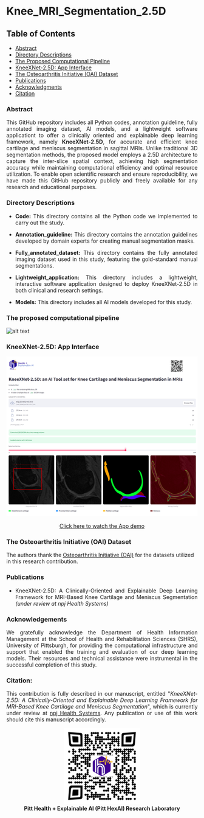 #  Knee_MRI_Segmentation_2.5D

## Table of Contents
- [Abstract](#abstract)
- [Directory Descriptions](#directory-descriptions)
- [The Proposed Computational Pipeline](#the-proposed-computational-pipeline)
- [KneeXNet-2.5D: App Interface](#kneexnet-25d-app-interface)
- [The Osteoarthritis Initiative (OAI) Dataset](#the-osteoarthritis-initiative-oai-dataset)
- [Publications](#publications)
- [Acknowledgments](#acknowledgments)
- [Citation](#citation)





### Abstract
<p align="justify">This GitHub repository includes all Python codes, annotation guideline, fully annotated imaging dataset, AI models, and a lightweight software applicationt to offer a clinically oriented and explainable deep learning framework, namely <strong>KneeXNet-2.5D</strong>, for accurate and efficient knee cartilage and meniscus segmentation in sagittal MRIs. Unlike traditional 3D segmentation methods, the proposed model employs a 2.5D architecture to capture the inter-slice spatial context, achieving high segmentation accuracy while maintaining computational efficiency and optimal resource utilization. To enable open scientific research and ensure reproducibility, we have made this GitHub repository publicly and freely available for any research and educational purposes. 
</p>



### Directory Descriptions
+ <p align="justify"><strong>Code:</strong> This directory contains all the Python code we implemented to carry out the study.</p>
+ <p align="justify"><strong>Annotation_guideline:</strong> This directory contains the annotation guidelines developed by domain experts for creating manual segmentation masks. </p>
+ <p align="justify"><strong>Fully_annotated_dataset:</strong> This directory contains the fully annotated imaging dataset used in this study, featuring the gold-standard manual segmentations.</p>
+ <p align="justify"><strong>Lightweight_application:</strong> This directory includes a lightweight, interactive software application designed to deploy KneeXNet-2.5D in both clinical and research settings.</p>
+ <p align="justify"><strong>Models:</strong> This directory includes all AI models developed for this study.</p>






### The proposed computational pipeline

![alt text](https://github.com/pitthexai/Knee_MRI_Segmentation_2.5D/blob/main/Figures/pipeline.png  "The proposed computational pipeline")
</p>
<p>
</p>

### KneeXNet-2.5D: App Interface 

![alt text](https://github.com/pitthexai/Knee_MRI_Segmentation_2.5D/blob/main/Figures/app.png  "The software app")
<p align="center">
  <a href="https://www.youtube.com/watch?v=rZD0lrhb_KE" target="_blank">
     Click here to watch the App demo 
  </a>
</p>

### The Osteoarthritis Initiative (OAI) Dataset
<p>The authors thank the <a href="https://nda.nih.gov/oai" target="_blank"> Osteoarthritis Initiative (OAI)</a> for the datasets utilized in this research contribution.</p>


### Publications
+ <p align="justify"> KneeXNet-2.5D: A Clinically-Oriented and Explainable Deep Learning Framework for MRI-Based Knee Cartilage and Meniscus Segmentation <i>(under review at npj Health Systems)</i> </p>



### Acknowledgements
<p align="justify"> We gratefully acknowledge the Department of Health Information Management at the School of Health and Rehabilitation Sciences (SHRS), University of Pittsburgh, for providing the computational infrastructure and support that enabled the training and evaluation of our deep learning models. Their resources and technical assistance were instrumental in the successful completion of this study. </p>

### Citation:

<p align="justify">This contribution is fully described in our manuscript, entitled "<i>KneeXNet-2.5D: A Clinically-Oriented and Explainable Deep Learning Framework for MRI-Based Knee Cartilage and Meniscus Segmentation</i>", which is currently under review at <a href="https://www.nature.com/npjhealthsyst/" target="_blank">npj Health Systems</a>. Any publication or use of this work should cite this manuscript accordingly.</p> 


<p align="center">
  <a href="https://pitthexai.github.io/index.html" target="_blank">
    <img src="Figures/Pitthexai_QR.jpg" alt="Support QR Code" width="200"/>
  </a><br/>
  <b>Pitt Health + Explainable AI (Pitt HexAI) Research Laboratory</b>
</p>


